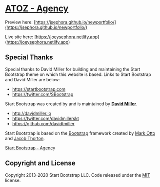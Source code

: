# [ATOZ - Agency](https://jsephora.github.io/newportfolio/)

Preview here: [https://jsephora.github.io/newportfolio/](https://jsephora.github.io/newportfolio/)

Live site here: [https://joeysephora.netlify.app] (https://joeysephora.netlify.app)

## Special Thanks

Special thanks to David Miller for building and maintaining the Start Bootstrap theme on which this website is based. Links to Start Bootstrap and David Miller are below:

- <https://startbootstrap.com>
- <https://twitter.com/SBootstrap>

Start Bootstrap was created by and is maintained by **[David Miller](http://davidmiller.io/)**.

- <http://davidmiller.io>
- <https://twitter.com/davidmillerskt>
- <https://github.com/davidtmiller>

Start Bootstrap is based on the [Bootstrap](https://getbootstrap.com/) framework created by [Mark Otto](https://twitter.com/mdo) and [Jacob Thorton](https://twitter.com/fat).

[Start Bootstrap - Agency](https://startbootstrap.com/themes/agency/)

## Copyright and License

Copyright 2013-2020 Start Bootstrap LLC. Code released under the [MIT](https://github.com/StartBootstrap/startbootstrap-agency/blob/master/LICENSE) license.
